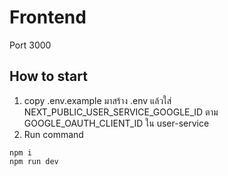 # Frontend
Port 3000
## How to start
1. copy .env.example มาสร้าง .env แล้วใส่ NEXT_PUBLIC_USER_SERVICE_GOOGLE_ID ตาม GOOGLE_OAUTH_CLIENT_ID ใน user-service
2. Run command
```
npm i
npm run dev
```